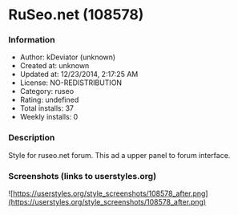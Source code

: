 # RuSeo.net (108578)

### Information
- Author: kDeviator (unknown)
- Created at: unknown
- Updated at: 12/23/2014, 2:17:25 AM
- License: NO-REDISTRIBUTION
- Category: ruseo
- Rating: undefined
- Total installs: 37
- Weekly installs: 0


### Description
Style for ruseo.net forum.
This ad a upper panel to forum interface.


### Screenshots (links to userstyles.org)
![https://userstyles.org/style_screenshots/108578_after.png](https://userstyles.org/style_screenshots/108578_after.png)


